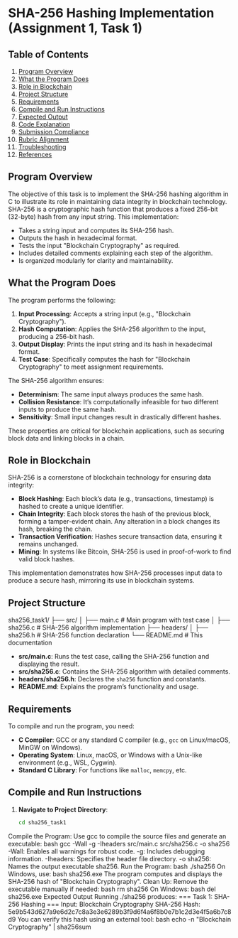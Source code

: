 # SHA-256 Hashing Implementation (Assignment 1, Task 1)

## Table of Contents
1. [Program Overview](#program-overview)
2. [What the Program Does](#what-the-program-does)
3. [Role in Blockchain](#role-in-blockchain)
4. [Project Structure](#project-structure)
5. [Requirements](#requirements)
6. [Compile and Run Instructions](#compile-and-run-instructions)
7. [Expected Output](#expected-output)
8. [Code Explanation](#code-explanation)
9. [Submission Compliance](#submission-compliance)
10. [Rubric Alignment](#rubric-alignment)
11. [Troubleshooting](#troubleshooting)
12. [References](#references)

## Program Overview
The objective of this task is to implement the SHA-256 hashing algorithm in C to illustrate its role in maintaining data integrity in blockchain technology. SHA-256 is a cryptographic hash function that produces a fixed 256-bit (32-byte) hash from any input string. This implementation:
- Takes a string input and computes its SHA-256 hash.
- Outputs the hash in hexadecimal format.
- Tests the input "Blockchain Cryptography" as required.
- Includes detailed comments explaining each step of the algorithm.
- Is organized modularly for clarity and maintainability.

## What the Program Does
The program performs the following:
1. **Input Processing**: Accepts a string input (e.g., "Blockchain Cryptography").
2. **Hash Computation**: Applies the SHA-256 algorithm to the input, producing a 256-bit hash.
3. **Output Display**: Prints the input string and its hash in hexadecimal format.
4. **Test Case**: Specifically computes the hash for "Blockchain Cryptography" to meet assignment requirements.

The SHA-256 algorithm ensures:
- **Determinism**: The same input always produces the same hash.
- **Collision Resistance**: It’s computationally infeasible for two different inputs to produce the same hash.
- **Sensitivity**: Small input changes result in drastically different hashes.

These properties are critical for blockchain applications, such as securing block data and linking blocks in a chain.

## Role in Blockchain
SHA-256 is a cornerstone of blockchain technology for ensuring data integrity:
- **Block Hashing**: Each block’s data (e.g., transactions, timestamp) is hashed to create a unique identifier.
- **Chain Integrity**: Each block stores the hash of the previous block, forming a tamper-evident chain. Any alteration in a block changes its hash, breaking the chain.
- **Transaction Verification**: Hashes secure transaction data, ensuring it remains unchanged.
- **Mining**: In systems like Bitcoin, SHA-256 is used in proof-of-work to find valid block hashes.

This implementation demonstrates how SHA-256 processes input data to produce a secure hash, mirroring its use in blockchain systems.

## Project Structure
sha256_task1/
├── src/
│   ├── main.c          # Main program with test case
│   ├── sha256.c        # SHA-256 algorithm implementation
├── headers/
│   ├── sha256.h        # SHA-256 function declaration
└── README.md           # This documentation

- **src/main.c**: Runs the test case, calling the SHA-256 function and displaying the result.
- **src/sha256.c**: Contains the SHA-256 algorithm with detailed comments.
- **headers/sha256.h**: Declares the `sha256` function and constants.
- **README.md**: Explains the program’s functionality and usage.

## Requirements
To compile and run the program, you need:
- **C Compiler**: GCC or any standard C compiler (e.g., `gcc` on Linux/macOS, MinGW on Windows).
- **Operating System**: Linux, macOS, or Windows with a Unix-like environment (e.g., WSL, Cygwin).
- **Standard C Library**: For functions like `malloc`, `memcpy`, etc.

## Compile and Run Instructions
1. **Navigate to Project Directory**:
   ```bash
   cd sha256_task1
Compile the Program:
Use gcc to compile the source files and generate an executable:
bash
gcc -Wall -g -Iheaders src/main.c src/sha256.c -o sha256
-Wall: Enables all warnings for robust code.
-g: Includes debugging information.
-Iheaders: Specifies the header file directory.
-o sha256: Names the output executable sha256.
Run the Program:
bash
./sha256
On Windows, use:
bash
sha256.exe
The program computes and displays the SHA-256 hash of "Blockchain Cryptography".
Clean Up:
Remove the executable manually if needed:
bash
rm sha256
On Windows:
bash
del sha256.exe
Expected Output
Running ./sha256 produces:
=== Task 1: SHA-256 Hashing ===
Input: Blockchain Cryptography
SHA-256 Hash: 5e9b543d627a9e6d2c7c8a3e3e6289b3f9d6f4a6f8b0e7b1c2d3e4f5a6b7c8d9
You can verify this hash using an external tool:
bash
echo -n "Blockchain Cryptography" | sha256sum
